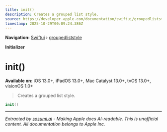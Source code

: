 ```yaml
---
title: init()
description: Creates a grouped list style.
source: https://developer.apple.com/documentation/swiftui/groupedliststyle/init()
timestamp: 2025-10-29T00:09:24.386Z
---
```


**Navigation:** [Swiftui](/documentation/swiftui) › [groupedliststyle](/documentation/swiftui/groupedliststyle)

**Initializer**

# init()

**Available on:** iOS 13.0+, iPadOS 13.0+, Mac Catalyst 13.0+, tvOS 13.0+, visionOS 1.0+

> Creates a grouped list style.

```swift
init()
```

---

*Extracted by [sosumi.ai](https://sosumi.ai) - Making Apple docs AI-readable.*
*This is unofficial content. All documentation belongs to Apple Inc.*
